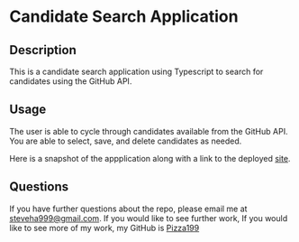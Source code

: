 # Candidate Search Application

## Description

This is a candidate search application using Typescript to search for candidates using the GitHub API.

## Usage

The user is able to cycle through candidates available from the GitHub API. You are able to select, save, and delete candidates as needed.

Here is a snapshot of the appplication along with a link to the deployed [site](https://github-candidate-search-8rr1.onrender.com).


## Questions

If you have further questions about the repo, please email me at [steveha999@gmail.com](steveha999@gmail.com). If you would like to see further work, If you would like to see more of my work, my GitHub is [Pizza199](https://github.com/Pizza199/GitHub-Candidate-Search.git)

